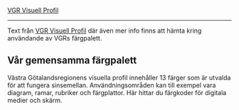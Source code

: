 [VGR Visuell Profil](https://alfresco.vgregion.se/alfresco/service/vgr/storage/node/content/workspace/SpacesStore/ed4d044d-1c9b-428c-84ee-f8d145ded80d/VGR%20Visuell%20profil.pdf?a=false&guest=true)
<hr>

Text från [VGR Visuell Profil](https://alfresco.vgregion.se/alfresco/service/vgr/storage/node/content/workspace/SpacesStore/ed4d044d-1c9b-428c-84ee-f8d145ded80d/VGR%20Visuell%20profil.pdf?a=false&guest=true) där även mer info finns att hämta kring användande av VGRs färgpalett.

## Vår gemensamma färgpalett

Västra Götalandsregionens visuella profil innehåller 13 färger som är utvalda för
att fungera sinsemellan. Användningsområden kan till exempel vara diagram,
ramar, rubriker och färgplattor. Här hittar du färgkoder för digitala medier och skärm.
